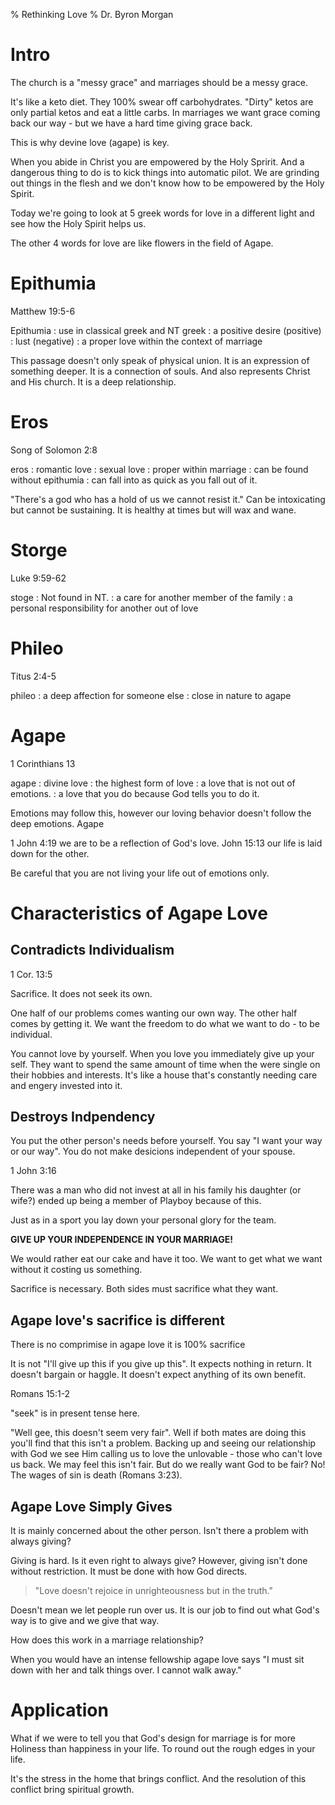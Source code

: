 % Rethinking Love
% Dr. Byron Morgan

# Intro

The church is a "messy grace" and marriages should be a messy grace.

It's like a keto diet. They 100% swear off carbohydrates. "Dirty" ketos
are only partial ketos and eat a little carbs. In marriages we want
grace coming back our way - but we have a hard time giving grace back.

This is why devine love (agape) is key.

When you abide in Christ you are empowered by the Holy Spririt. And a dangerous
thing to do is to kick things into automatic pilot. We are grinding out things
in the flesh and we don't know how to be empowered by the Holy Spirit. 

Today we're going to look at 5 greek words for love in a different light and
see how the Holy Spirit helps us.

The other 4 words for love are like flowers in the field of Agape. 

# Epithumia

Matthew 19:5-6

Epithumia
: use in classical greek and NT greek 
: a positive desire (positive)
: lust (negative)
: a proper love within the context of marriage

This passage doesn't only speak of physical union. It is an expression of
something deeper. It is a connection of souls. And also represents Christ
and His church. It is a deep relationship.

# Eros

Song of Solomon 2:8

eros
: romantic love
: sexual love
: proper within marriage
: can be found without epithumia
: can fall into as quick as you fall out of it.

"There's a god who has a hold of us we cannot resist it." Can be intoxicating
but cannot be sustaining.  It is healthy at times but will wax and wane.

# Storge

Luke 9:59-62

stoge
: Not found in NT.
: a care for another member of the family
: a personal responsibility for another out of love

# Phileo

Titus 2:4-5

phileo
: a deep affection for someone else
: close in nature to agape

# Agape

1 Corinthians 13

agape
: divine love
: the highest form of love
: a love that is not out of emotions.
: a love that you do because God tells you to do it.

Emotions may follow this, however our loving behavior doesn't follow the deep
emotions. Agape

1 John 4:19 we are to be a reflection of God's love.
John 15:13 our life is laid down for the other.

Be careful that you are not living your life out of emotions only.

# Characteristics of Agape Love

## Contradicts Individualism 

1 Cor. 13:5

Sacrifice.  It does not seek its own.

One half of our problems comes wanting our own way. The other half comes by
getting it. We want the freedom to do what we want to do - to be individual.

You cannot love by yourself. When you love you immediately give up your self.
They want to spend the same amount of time when the were single on their
hobbies and interests. It's like a house that's constantly needing care and
engery invested into it.

## Destroys Indpendency

You put the other person's needs before yourself. You say "I want your way or
our way". You do not make desicions independent of your spouse.

1 John 3:16

There was a man who did not invest at all in his family his daughter (or wife?)
ended up being a member of Playboy because of this.

Just as in a sport you lay down your personal glory for the team. 

__GIVE UP YOUR INDEPENDENCE IN YOUR MARRIAGE!__

We would rather eat our cake and have it too. We want to get what we want
without it costing us something.

Sacrifice is necessary. Both sides must sacrifice what they want.

## Agape love's sacrifice is different

There is no comprimise in agape love it is 100% sacrifice

It is not "I'll give up this if you give up this". It expects nothing in
return. It doesn't bargain or haggle. It doesn't expect anything of its own
benefit.

Romans 15:1-2

"seek" is in present tense here.

"Well gee, this doesn't seem very fair". Well if both mates are doing this
you'll find that this isn't a problem. Backing up and seeing our relationship
with God we see Him calling us to love the unlovable - those who can't love us 
back. We may feel this isn't fair. But do we really want God to be fair? No! 
The wages of sin is death (Romans 3:23).

## Agape Love Simply Gives

It is mainly concerned about the other person. Isn't there a problem with
always giving?

Giving is hard.  Is it even right to always give? However, giving isn't done
without restriction. It must be done with how God directs.

> "Love doesn't rejoice in unrighteousness but in the truth."

Doesn't mean we let people run over us. It is our job to find out what God's
way is to give and we give that way.

How does this work in a marriage relationship? 

When you would have an intense fellowship agape love says "I must sit down with
her and talk things over. I cannot walk away."

# Application

What if we were to tell you that God's design for marriage is for more Holiness
than happiness in your life. To round out the rough edges in your life.

It's the stress in the home that brings conflict. And the resolution of this conflict
bring spiritual growth.
